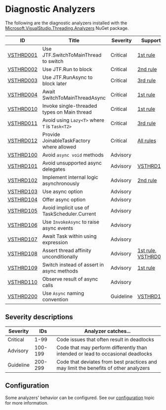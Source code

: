 # Diagnostic Analyzers

The following are the diagnostic analyzers installed with the [Microsoft.VisualStudio.Threading.Analyzers][1]
NuGet package.

ID | Title | Severity | Supports
---- | --- | --- | --- |
[VSTHRD001](VSTHRD001.md) | Use JTF.SwitchToMainThread to switch | Critical | [1st rule](../threading_rules.md#Rule1)
[VSTHRD002](VSTHRD002.md) | Use JTF.Run to block | Critical | [2nd rule](../threading_rules.md#Rule2)
[VSTHRD003](VSTHRD003.md) | Use JTF.RunAsync to block later | Critical | [3rd rule](../threading_rules.md#Rule3)
[VSTHRD004](VSTHRD004.md) | Await SwitchToMainThreadAsync | Critical | [1st rule](../threading_rules.md#Rule1)
[VSTHRD010](VSTHRD010.md) | Invoke single-threaded types on Main thread | Critical | [1st rule](../threading_rules.md#Rule1)
[VSTHRD011](VSTHRD011.md) | Avoid using `Lazy<T>` where `T` is `Task<T2>` | Critical | [3rd rule](../threading_rules.md#Rule3)
[VSTHRD012](VSTHRD012.md) | Provide JoinableTaskFactory where allowed | Critical | [All rules](../threading_rules.md)
[VSTHRD100](VSTHRD100.md) | Avoid `async void` methods | Advisory
[VSTHRD101](VSTHRD101.md) | Avoid unsupported async delegates | Advisory | [VSTHRD100](VSTHRD100.md)
[VSTHRD102](VSTHRD102.md) | Implement internal logic asynchronously | Advisory | [2nd rule](../threading_rules.md#Rule2)
[VSTHRD103](VSTHRD103.md) | Use async option | Advisory
[VSTHRD104](VSTHRD104.md) | Offer async option | Advisory
[VSTHRD105](VSTHRD105.md) | Avoid implicit use of TaskScheduler.Current | Advisory
[VSTHRD106](VSTHRD106.md) | Use `InvokeAsync` to raise async events | Advisory
[VSTHRD107](VSTHRD107.md) | Await Task within using expression | Advisory
[VSTHRD108](VSTHRD108.md) | Assert thread affinity unconditionally | Advisory | [1st rule](../threading_rules.md#Rule1), [VSTHRD010](VSTHRD010.md)
[VSTHRD109](VSTHRD109.md) | Switch instead of assert in async methods | Advisory | [1st rule](../threading_rules.md#Rule1)
[VSTHRD110](VSTHRD110.md) | Observe result of async calls | Advisory
[VSTHRD200](VSTHRD200.md) | Use `Async` naming convention | Guideline | [VSTHRD103](VSTHRD103.md)

## Severity descriptions

Severity  | IDs     | Analyzer catches...
--------- | ------- | -------------------
Critical  | 1-99    | Code issues that often result in deadlocks
Advisory  | 100-199 | Code that may perform differently than intended or lead to occasional deadlocks
Guideline | 200-299 | Code that deviates from best practices and may limit the benefits of other analyzers

## Configuration

Some analyzers' behavior can be configured. See our [configuration](configuration.md) topic for more information.

[1]: https://nuget.org/packages/microsoft.visualstudio.threading.analyzers
